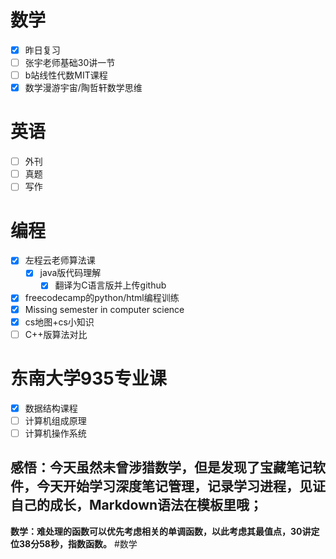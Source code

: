 # 数学
- [x] 昨日复习
- [ ] 张宇老师基础30讲一节
- [ ] b站线性代数MIT课程
- [x] 数学漫游宇宙/陶哲轩数学思维

# 英语
- [ ] 外刊
- [ ] 真题
- [ ] 写作

# 编程
- [x] 左程云老师算法课
	- [x] java版代码理解
		- [x] 翻译为C语言版并上传github
- [x] freecodecamp的python/html编程训练
- [x] Missing semester in computer science
- [x] cs地图+cs小知识
- [ ] C++版算法对比

# 东南大学935专业课
- [x] 数据结构课程
- [ ] 计算机组成原理
- [ ] 计算机操作系统

## 感悟：今天虽然未曾涉猎数学，但是发现了宝藏笔记软件，今天开始学习深度笔记管理，记录学习进程，见证自己的成长，Markdown语法在模板里哦；
**数学：难处理的函数可以优先考虑相关的单调函数，以此考虑其最值点，30讲定位38分58秒，指数函数。** #数学







